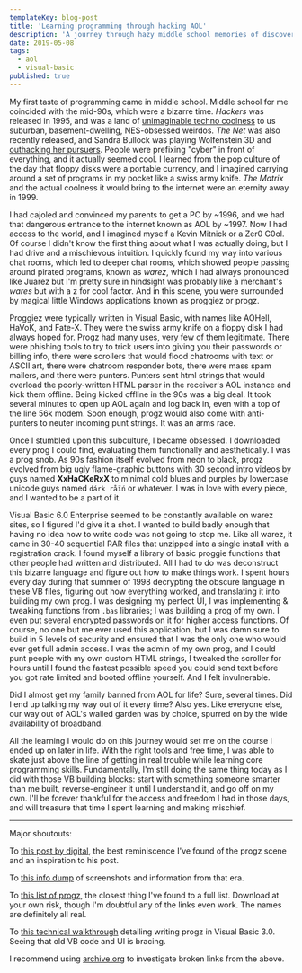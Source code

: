 ```yaml
---
templateKey: blog-post
title: 'Learning programming through hacking AOL'
description: 'A journey through hazy middle school memories of discovering the joy of code.'
date: 2019-05-08
tags:
  - aol
  - visual-basic
published: true
---
```


My first taste of programming came in middle school. Middle school for me coincided with the mid-90s, which were a bizarre time. _Hackers_ was released in 1995, and was a land of [unimaginable techno coolness](https://www.youtube.com/watch?v=bcAACOrgVKE) to us suburban, basement-dwelling, NES-obsessed weirdos. _The Net_ was also recently released, and Sandra Bullock was playing Wolfenstein 3D and [outhacking her pursuers](https://www.youtube.com/watch?v=CHd7Z0CITP0). People were prefixing "cyber" in front of everything, and it actually seemed cool. I learned from the pop culture of the day that floppy disks were a portable currency, and I imagined carrying around a set of programs in my pocket like a swiss army knife. _The Matrix_ and the actual coolness it would bring to the internet were an eternity away in 1999.

I had cajoled and convinced my parents to get a PC by ~1996, and we had that dangerous entrance to the internet known as AOL by ~1997. Now I had access to the world, and I imagined myself a Kevin Mitnick or a Zer0 C0ol. Of course I didn't know the first thing about what I was actually doing, but I had drive and a mischievous intuition. I quickly found my way into various chat rooms, which led to deeper chat rooms, which showed people passing around pirated programs, known as _warez_, which I had always pronounced like Juarez but I'm pretty sure in hindsight was probably like a merchant's _wares_ but with a z for cool factor. And in this scene, you were surrounded by magical little Windows applications known as proggiez or progz.

Proggiez were typically written in Visual Basic, with names like AOHell, HaVoK, and Fate-X. They were the swiss army knife on a floppy disk I had always hoped for. Progz had many uses, very few of them legitimate. There were phishing tools to try to trick users into giving you their passwords or billing info, there were scrollers that would flood chatrooms with text or ASCII art, there were chatroom responder bots, there were mass spam mailers, and there were punters. Punters sent html strings that would overload the poorly-written HTML parser in the receiver's AOL instance and kick them offline. Being kicked offline in the 90s was a big deal. It took several minutes to open up AOL again and log back in, even with a top of the line 56k modem. Soon enough, progz would also come with anti-punters to neuter incoming punt strings. It was an arms race.

Once I stumbled upon this subculture, I became obsessed. I downloaded every prog I could find, evaluating them functionally and aesthetically. I was a prog snob. As 90s fashion itself evolved from neon to black, progz evolved from big ugly flame-graphic buttons with 30 second intro videos by guys named **XxHaCKeRxX** to minimal cold blues and purples by lowercase unicode guys named `dárk råïń` or whatever. I was in love with every piece, and I wanted to be a part of it.

Visual Basic 6.0 Enterprise seemed to be constantly available on warez sites, so I figured I'd give it a shot. I wanted to build badly enough that having no idea how to write code was not going to stop me. Like all warez, it came in 30-40 sequential RAR files that unzipped into a single install with a registration crack. I found myself a library of basic proggie functions that other people had written and distributed. All I had to do was deconstruct this bizarre language and figure out how to make things work. I spent hours every day during that summer of 1998 decrypting the obscure language in these VB files, figuring out how everything worked, and translating it into building my own prog. I was designing my perfect UI, I was implementing & tweaking functions from `.bas` libraries; I was building a prog of my own. I even put several encrypted passwords on it for higher access functions. Of course, no one but me ever used this application, but I was damn sure to build in 5 levels of security and ensured that I was the only one who would ever get full admin access. I was the admin of my own prog, and I could punt people with my own custom HTML strings, I tweaked the scroller for hours until I found the fastest possible speed you could send text before you got rate limited and booted offline yourself. And I felt invulnerable.

Did I almost get my family banned from AOL for life? Sure, several times. Did I end up talking my way out of it every time? Also yes. Like everyone else, our way out of AOL's walled garden was by choice, spurred on by the wide availability of broadband.

All the learning I would do on this journey would set me on the course I ended up on later in life. With the right tools and free time, I was able to skate just above the line of getting in real trouble while learning core programming skills. Fundamentally, I'm still doing the same thing today as I did with those VB building blocks: start with something someone smarter than me built, reverse-engineer it until I understand it, and go off on my own. I'll be forever thankful for the access and freedom I had in those days, and will treasure that time I spent learning and making mischief.

---

Major shoutouts:

To [this post by digital](http://www.digital5k.com/aol-progz-a-digital-throw-back-to-aol-1995/), the best reminiscence I've found of the progz scene and an inspiration to his post.

To [this info dump](http://justinakapaste.com) of screenshots and information from that era.

To [this list of progz](http://www.angelfire.com/ky/peschel/punters.html), the closest thing I've found to a full list. Download at your own risk, though I'm doubtful any of the links even work. The names are definitely all real.

To [this technical walkthrough](http://charlesleifer.com/blog/a-stroll-down-memory-lane-scripting-aol/) detailing writing progz in Visual Basic 3.0. Seeing that old VB code and UI is bracing.

I recommend using [archive.org](https://web.archive.org/) to investigate broken links from the above.
